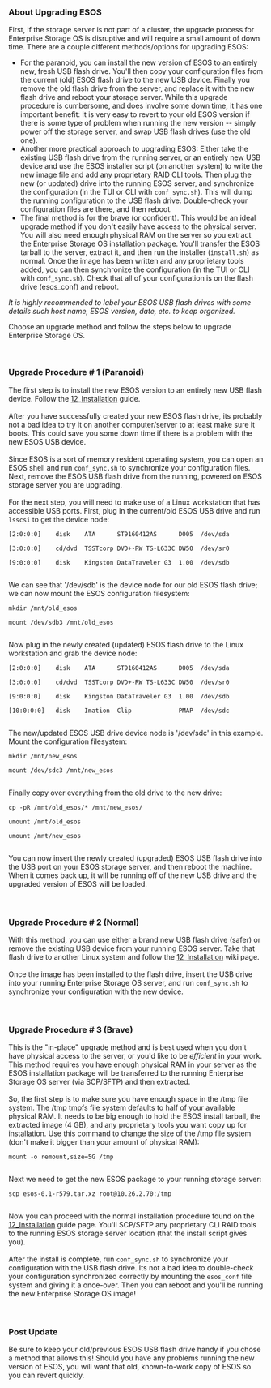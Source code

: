 ### About Upgrading ESOS ###
First, if the storage server is not part of a cluster, the upgrade process for Enterprise Storage OS is disruptive and will require a small amount of down time. There are a couple different methods/options for upgrading ESOS:
  * For the paranoid, you can install the new version of ESOS to an entirely new, fresh USB flash drive. You'll then copy your configuration files from the current (old) ESOS flash drive to the new USB device. Finally you remove the old flash drive from the server, and replace it with the new flash drive and reboot your storage server. While this upgrade procedure is cumbersome, and does involve some down time, it has one important benefit: It is very easy to revert to your old ESOS version if there is some type of problem when running the new version -- simply power off the storage server, and swap USB flash drives (use the old one).
  * Another more practical approach to upgrading ESOS: Either take the existing USB flash drive from the running server, or an entirely new USB device and use the ESOS installer script (on another system) to write the new image file and add any proprietary RAID CLI tools. Then plug the new (or updated) drive into the running ESOS server, and synchronize the configuration (in the TUI or CLI with `conf_sync.sh`). This will dump the running configuration to the USB flash drive. Double-check your configuration files are there, and then reboot.
  * The final method is for the brave (or confident). This would be an ideal upgrade method if you don't easily have access to the physical server. You will also need enough physical RAM on the server so you extract the Enterprise Storage OS installation package. You'll transfer the ESOS tarball to the server, extract it, and then run the installer (`install.sh`) as normal. Once the image has been written and any proprietary tools added, you can then synchronize the configuration (in the TUI or CLI with `conf_sync.sh`). Check that all of your configuration is on the flash drive (esos\_conf) and reboot.

_It is highly recommended to label your ESOS USB flash drives with some details such host name, ESOS version, date, etc. to keep organized._

Choose an upgrade method and follow the steps below to upgrade Enterprise Storage OS.

<br>

<h3>Upgrade Procedure # 1 (Paranoid)</h3>
The first step is to install the new ESOS version to an entirely new USB flash device. Follow the <a href='12_Installation.md'>12_Installation</a> guide.<br>
<br>
After you have successfully created your new ESOS flash drive, its probably not a bad idea to try it on another computer/server to at least make sure it boots. This could save you some down time if there is a problem with the new ESOS USB device.<br>
<br>
Since ESOS is a sort of memory resident operating system, you can open an ESOS shell and run <code>conf_sync.sh</code> to synchronize your configuration files. Next, remove the ESOS USB flash drive from the running, powered on ESOS storage server you are upgrading.<br>
<br>
For the next step, you will need to make use of a Linux workstation that has accessible USB ports. First, plug in the current/old ESOS USB drive and run <code>lsscsi</code> to get the device node:<br>
<pre><code>[2:0:0:0]    disk    ATA      ST9160412AS      D005  /dev/sda <br>
[3:0:0:0]    cd/dvd  TSSTcorp DVD+-RW TS-L633C DW50  /dev/sr0 <br>
[9:0:0:0]    disk    Kingston DataTraveler G3  1.00  /dev/sdb <br>
</code></pre>

We can see that '/dev/sdb' is the device node for our old ESOS flash drive; we can now mount the ESOS configuration filesystem:<br>
<pre><code>mkdir /mnt/old_esos<br>
mount /dev/sdb3 /mnt/old_esos<br>
</code></pre>

Now plug in the newly created (updated) ESOS flash drive to the Linux workstation and grab the device node:<br>
<pre><code>[2:0:0:0]    disk    ATA      ST9160412AS      D005  /dev/sda <br>
[3:0:0:0]    cd/dvd  TSSTcorp DVD+-RW TS-L633C DW50  /dev/sr0 <br>
[9:0:0:0]    disk    Kingston DataTraveler G3  1.00  /dev/sdb <br>
[10:0:0:0]   disk    Imation  Clip             PMAP  /dev/sdc <br>
</code></pre>

The new/updated ESOS USB drive device node is '/dev/sdc' in this example. Mount the configuration filesystem:<br>
<pre><code>mkdir /mnt/new_esos<br>
mount /dev/sdc3 /mnt/new_esos<br>
</code></pre>

Finally copy over everything from the old drive to the new drive:<br>
<pre><code>cp -pR /mnt/old_esos/* /mnt/new_esos/<br>
umount /mnt/old_esos<br>
umount /mnt/new_esos<br>
</code></pre>

You can now insert the newly created (upgraded) ESOS USB flash drive into the USB port on your ESOS storage server, and then reboot the machine. When it comes back up, it will be running off of the new USB drive and the upgraded version of ESOS will be loaded.<br>
<br>
<br>

<h3>Upgrade Procedure # 2 (Normal)</h3>
With this method, you can use either a brand new USB flash drive (safer) or remove the existing USB device from your running ESOS server. Take that flash drive to another Linux system and follow the <a href='12_Installation.md'>12_Installation</a> wiki page.<br>
<br>
Once the image has been installed to the flash drive, insert the USB drive into your running Enterprise Storage OS server, and run <code>conf_sync.sh</code> to synchronize your configuration with the new device.<br>
<br>
<br>

<h3>Upgrade Procedure # 3 (Brave)</h3>
This is the "in-place" upgrade method and is best used when you don't have physical access to the server, or you'd like to be <i>efficient</i> in your work. This method requires you have enough physical RAM in your server as the ESOS installation package will be transferred to the running Enterprise Storage OS server (via SCP/SFTP) and then extracted.<br>
<br>
So, the first step is to make sure you have enough space in the /tmp file system. The /tmp tmpfs file system defaults to half of your available physical RAM. It needs to be big enough to hold the ESOS install tarball, the extracted image (4 GB), and any proprietary tools you want copy up for installation. Use this command to change the size of the /tmp file system (don't make it bigger than your amount of physical RAM):<br>
<pre><code>mount -o remount,size=5G /tmp<br>
</code></pre>

Next we need to get the new ESOS package to your running storage server:<br>
<pre><code>scp esos-0.1-r579.tar.xz root@10.26.2.70:/tmp<br>
</code></pre>

Now you can proceed with the normal installation procedure found on the <a href='12_Installation.md'>12_Installation</a> guide page. You'll SCP/SFTP any proprietary CLI RAID tools to the running ESOS storage server location (that the install script gives you).<br>
<br>
After the install is complete, run <code>conf_sync.sh</code> to synchronize your configuration with the USB flash drive. Its not a bad idea to double-check your configuration synchronized correctly by mounting the <code>esos_conf</code> file system and giving it a once-over. Then you can reboot and you'll be running the new Enterprise Storage OS image!<br>
<br>
<br>

<h3>Post Update</h3>
Be sure to keep your old/previous ESOS USB flash drive handy if you chose a method that allows this! Should you have any problems running the new version of ESOS, you will want that old, known-to-work copy of ESOS so you can revert quickly.